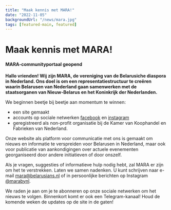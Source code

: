 ```yaml
---
title: "Maak kennis met MARA!"
date: "2022-11-05"
backgroundUrl: "/news/mara.jpg"
tags: [featured-main, featured]
---
```


# Maak kennis met MARA!
#### MARA-communityportaal geopend

**Hallo vrienden! Wij zijn MARA, de vereniging van de Belarusiche diaspora in Nederland. Ons doel is om een representatiestructuur te creëren
waarin Belarusen van Nederland gaan samenwerken met de staatsorganen van Nieuw-Belarus en het Koninkrijk der Nederlanden.**

We beginnen beetje bij beetje aan momentum te winnen:
* een site gemaakt
* accounts op sociale netwerken [facebook](https://facebook.com/marabynl) en [instagram](https://www.instagram.com/marabynl/)
* geregistreerd als non-profit organisatie bij de Kamer van Koophandel en Fabrieken van Nederland.

Onze website als platform voor communicatie met ons is gemaakt om nieuws en informatie te verspreiden voor Belarusen in Nederland, maar ook voor
publicatie van aankondigingen over actuele evenementen georganiseerd door andere initiatieven of door onszelf.

Als je vragen, suggesties of informatieve hulp nodig hebt, zal MARA er zijn om het te verstrekken.
Laten we samen nadenken. U kunt schrijven naar e-mail [mara@belarusians.nl](mailto:mara@belarusians.nl) of in persoonlijke berichten op Instagram [@marabynl](https://www.instagram.com/marabynl/).

We raden je aan om je te abonneren op onze sociale netwerken om het nieuws te volgen. Binnenkort komt er ook een Telegram-kanaal! Houd de komende weken de updates op de site in de gaten!
